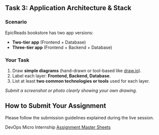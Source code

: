 ## Task 3: Application Architecture & Stack

### Scenario
EpicReads bookstore has two app versions:  
- **Two-tier app** (Frontend + Database)  
- **Three-tier app** (Frontend + Backend + Database)  

### Your Task
1. Draw **simple diagrams** (hand-drawn or tool-based like [draw.io](https://app.diagrams.net/)).  
2. Label each layer: **Frontend, Backend, Database**.  
3. List at least **two common technologies or tools** used for each layer.  

*Submit a screenshot or photo clearly showing your own drawing.*  

## How to Submit Your Assignment

Please follow the submission guidelines explained during the live session.  

DevOps Micro Internship [Assignment Master Sheets](https://docs.google.com/spreadsheets/d/1HnlenHEjytvLJMy84bBF-5B1RABaY_BjbfwCj-qnvHM/edit?gid=778153827#gid=778153827)
